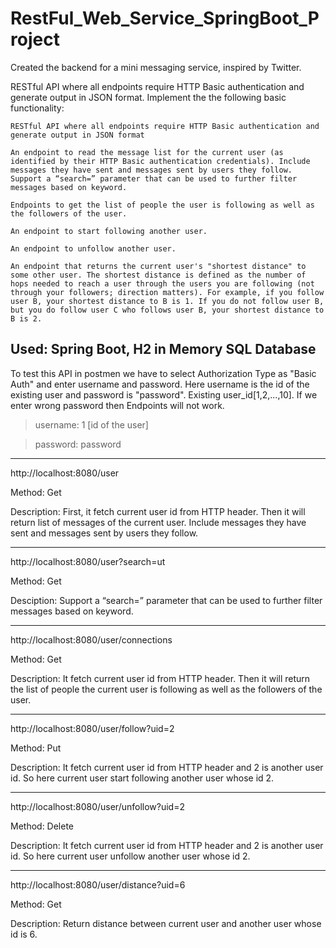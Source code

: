 # RestFul_Web_Service_SpringBoot_Project
Created the backend for a mini messaging service, inspired by Twitter.

RESTful API where all endpoints require HTTP Basic authentication and generate output in JSON format. Implement the the following basic functionality:

`RESTful API where all endpoints require HTTP Basic authentication and generate output in JSON format`

`An endpoint to read the message list for the current user (as identified by their HTTP Basic authentication credentials). Include messages they have sent and messages sent by users they follow. Support a “search=” parameter that can be used to further filter messages based on keyword.`

`Endpoints to get the list of people the user is following as well as the followers of the user.`

`An endpoint to start following another user.`

`An endpoint to unfollow another user.`

`An endpoint that returns the current user's "shortest distance" to some other user. The shortest distance is defined as the number of hops needed to reach a user through the users you are following (not through your followers; direction matters). For example, if you follow user B, your shortest distance to B is 1. If you do not follow user B, but you do follow user C who follows user B, your shortest distance to B is 2.` 


Used: Spring Boot, H2 in Memory SQL Database
---
To test this API in postmen we have to select Authorization Type as "Basic Auth" and enter username and password. Here username is the id of the existing user and password is "password". Existing user_id[1,2,...,10]. If we enter wrong password then Endpoints will not work.
> username: 1 [id of the user]

> password: password

---
http://localhost:8080/user

Method: Get

Description: First, it fetch current user id from HTTP header. Then it will return list of messages of the current user. Include messages they have sent and messages sent by users they follow.

---
http://localhost:8080/user?search=ut

Method: Get

Desciption: Support a “search=” parameter that can be used to further filter messages based on keyword.

---
http://localhost:8080/user/connections

Method: Get

Description: It fetch current user id from HTTP header. Then it will return the list of people the current user is following as well as the followers of the user.

---
http://localhost:8080/user/follow?uid=2

Method: Put

Description: It fetch current user id from HTTP header and 2 is another user id. So here current user start following another user whose id 2. 

---
http://localhost:8080/user/unfollow?uid=2

Method: Delete

Description: It fetch current user id from HTTP header and 2 is another user id. So here current user unfollow another user whose id 2. 

---
http://localhost:8080/user/distance?uid=6

Method: Get

Description: Return distance between current user and another user whose id is 6.
